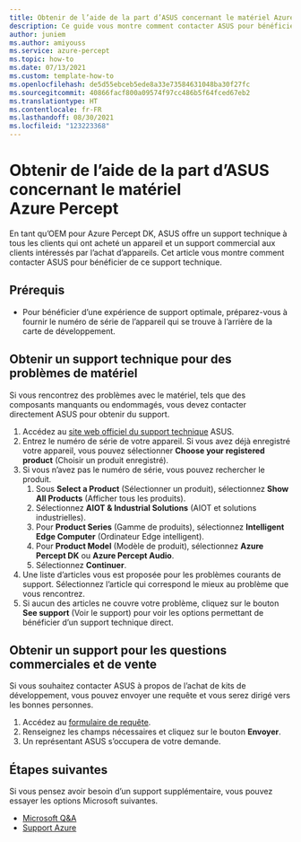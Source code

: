 ```yaml
---
title: Obtenir de l’aide de la part d’ASUS concernant le matériel Azure Percept
description: Ce guide vous montre comment contacter ASUS pour bénéficier d’un support technique pour le matériel Azure Percept DK.
author: juniem
ms.author: amiyouss
ms.service: azure-percept
ms.topic: how-to
ms.date: 07/13/2021
ms.custom: template-how-to
ms.openlocfilehash: de5d55ebceb5ede8a33e73584631048ba30f27fc
ms.sourcegitcommit: 40866facf800a09574f97cc486b5f64fced67eb2
ms.translationtype: HT
ms.contentlocale: fr-FR
ms.lasthandoff: 08/30/2021
ms.locfileid: "123223368"
---
```

# <a name="get-azure-percept-hardware-support-from-asus"></a>Obtenir de l’aide de la part d’ASUS concernant le matériel Azure Percept

En tant qu’OEM pour Azure Percept DK, ASUS offre un support technique à tous les clients qui ont acheté un appareil et un support commercial aux clients intéressés par l’achat d’appareils. Cet article vous montre comment contacter ASUS pour bénéficier de ce support technique.


## <a name="prerequisites"></a>Prérequis

- Pour bénéficier d’une expérience de support optimale, préparez-vous à fournir le numéro de série de l’appareil qui se trouve à l’arrière de la carte de développement.

## <a name="get-technical-support-for-hardware-issues"></a>Obtenir un support technique pour des problèmes de matériel
Si vous rencontrez des problèmes avec le matériel, tels que des composants manquants ou endommagés, vous devez contacter directement ASUS pour obtenir du support.
1. Accédez au [site web officiel du support technique](https://www.asus.com/us/support/contact/troubleshooting) ASUS.
1. Entrez le numéro de série de votre appareil. Si vous avez déjà enregistré votre appareil, vous pouvez sélectionner **Choose your registered product** (Choisir un produit enregistré).
1. Si vous n’avez pas le numéro de série, vous pouvez rechercher le produit.
    1. Sous **Select a Product** (Sélectionner un produit), sélectionnez **Show All Products** (Afficher tous les produits).
    1. Sélectionnez **AIOT & Industrial Solutions** (AIOT et solutions industrielles).
    1. Pour **Product Series** (Gamme de produits), sélectionnez **Intelligent Edge Computer** (Ordinateur Edge intelligent).
    1. Pour **Product Model** (Modèle de produit), sélectionnez **Azure Percept DK** ou **Azure Percept Audio**.
    1. Sélectionnez **Continuer**.
1. Une liste d’articles vous est proposée pour les problèmes courants de support. Sélectionnez l’article qui correspond le mieux au problème que vous rencontrez.
1. Si aucun des articles ne couvre votre problème, cliquez sur le bouton **See support** (Voir le support) pour voir les options permettant de bénéficier d’un support technique direct.

## <a name="get-support-for-business-and-sales-questions"></a>Obtenir un support pour les questions commerciales et de vente
Si vous souhaitez contacter ASUS à propos de l’achat de kits de développement, vous pouvez envoyer une requête et vous serez dirigé vers les bonnes personnes.
1. Accédez au [formulaire de requête](https://iot.asus.com/inquiry/).
1. Renseignez les champs nécessaires et cliquez sur le bouton **Envoyer**.
1. Un représentant ASUS s’occupera de votre demande.

## <a name="next-steps"></a>Étapes suivantes
Si vous pensez avoir besoin d’un support supplémentaire, vous pouvez essayer les options Microsoft suivantes.
- [Microsoft Q&A](/answers/products/)
- [Support Azure](https://azure.microsoft.com/support/plans/)